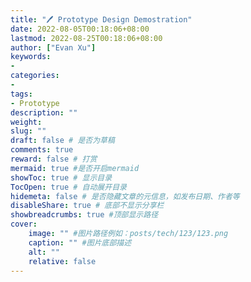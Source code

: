 ```yaml
---
title: "🖊 Prototype Design Demostration"
date: 2022-08-05T00:18:06+08:00
lastmod: 2022-08-25T00:18:06+08:00
author: ["Evan Xu"]
keywords: 
- 
categories: 
- 
tags: 
- Prototype
description: ""
weight:
slug: ""
draft: false # 是否为草稿
comments: true
reward: false # 打赏
mermaid: true #是否开启mermaid
showToc: true # 显示目录
TocOpen: true # 自动展开目录
hidemeta: false # 是否隐藏文章的元信息，如发布日期、作者等
disableShare: true # 底部不显示分享栏
showbreadcrumbs: true #顶部显示路径
cover:
    image: "" #图片路径例如：posts/tech/123/123.png
    caption: "" #图片底部描述
    alt: ""
    relative: false
---
```



